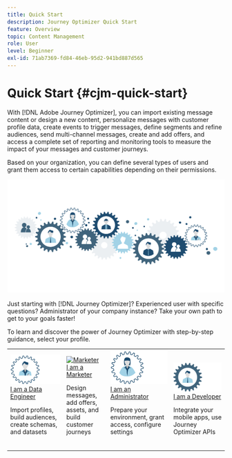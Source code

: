 ```yaml
---
title: Quick Start
description: Journey Optimizer Quick Start
feature: Overview
topic: Content Management
role: User
level: Beginner
exl-id: 71ab7369-fd84-46eb-95d2-941bd887d565
---
```

# Quick Start {#cjm-quick-start}

With [!DNL Adobe Journey Optimizer], you can import existing message content or design a new content, personalize messages with customer profile data, create events to trigger messages, define segments and refine audiences, send multi-channel messages, create and add offers, and access a complete set of reporting and monitoring tools to measure the impact of your messages and customer journeys.

Based on your organization, you can define several types of users and grant them access to certain capabilities depending on their permissions.

![](../using/assets/do-not-localize/AJO-users.jpeg) 

Just starting with [!DNL Journey Optimizer]? Experienced user with specific questions? Administrator of your company instance? Take your own path to get to your goals faster!

To learn and discover the power of Journey Optimizer with step-by-step guidance, select your profile.

<table>
<tr>
  <td valign="bottom">
    <a href="path/data-engineer.md">
      <img alt="Data Engineer" src="../using/assets/do-not-localize/user-1.jpeg"/>
    </a>
    <div>
    <a href="path/data-engineer.md">I am a Data Engineer</a>
     <p>Import profiles, build audiences, create schemas, and datasets
    <p>
    </div>
    <br>
  </td>
  <td valign="bottom">
      <a href="path/marketer.md">
       <img alt="Marketer" src="using/assets/do-not-localize/user-3.jpeg" />
       </a>
    <div><a href="path/marketer.md">I am a Marketer</a>
     <p>Design messages, add offers, assets, and build customer journeys
    <p>
    </div>
    <br>
  </td>
  <td valign="bottom">
    <a href="path/administrator.md">
      <img alt="Administrator" src="../using/assets/do-not-localize/user-2.jpeg" />
    </a>
    <div>
    <a href="path/administrator.md">I am an Administrator</a>
     <p>Prepare your environment, grant access, configure settings
    <p>
    </div>
    <br>
  </td>
    <td valign="bottom">
    <a href="path/developer.md">
      <img alt="Developer" src="../using/assets/do-not-localize/user-4.jpeg" />
    </a>
    <div>
    <a href="path/developer.md">I am a Developer</a>
     <p>Integrate your mobile apps, use Journey Optimizer APIs
    <p>
    </div>
    <br>
  </td>
</tr>
</table>

